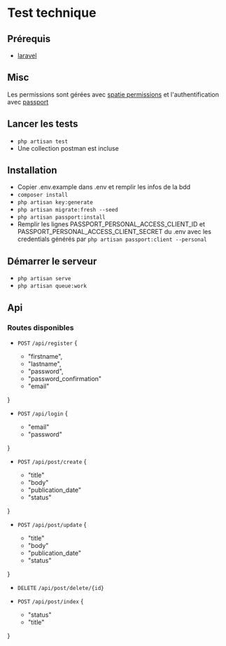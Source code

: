 # Test technique

## Prérequis

- [laravel](https://laravel.com/docs/9.x/)

## Misc

Les permissions sont gérées avec [spatie permissions](https://spatie.be/docs/laravel-permission/v5/basic-usage/basic-usage)
 et l'authentification avec [passport](https://laravel.com/docs/9.x/passport)

## Lancer les tests

- `php artisan test`
- Une collection postman est incluse

## Installation


- Copier .env.example dans .env et remplir les infos de la bdd
- `composer install`
- `php artisan key:generate`
- `php artisan migrate:fresh --seed`
- `php artisan passport:install`
- Remplir les lignes PASSPORT_PERSONAL_ACCESS_CLIENT_ID et PASSPORT_PERSONAL_ACCESS_CLIENT_SECRET du .env avec les 
credentials générés par `php artisan passport:client --personal`

## Démarrer le serveur

- `php artisan serve`
- `php artisan queue:work`

## Api

### Routes disponibles

- `POST` `/api/register` {

    - "firstname",
    - "lastname",
    - "password",
    - "password_confirmation"
    - "email"
  
}
- `POST` `/api/login` {

    - "email"
    - "password"
  
}

- `POST` `/api/post/create` {

    - "title"
    - "body"
    - "publication_date"
    - "status"

}

- `POST` `/api/post/update` {

    - "title"
    - "body"
    - "publication_date"
    - "status"

}

- `DELETE` `/api/post/delete/{id}`


- `POST` `/api/post/index` {

    - "status"
    - "title"
 
}
